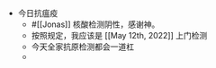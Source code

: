 - 今日抗瘟疫
    - #[[Jonas]] 核酸检测阴性，感谢神。
    - 按照规定，我应该是 [[May 12th, 2022]] 上门检测
    - 今天全家抗原检测都会一道杠
    - 

